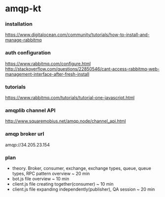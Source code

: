 # amqp-kt
### installation
https://www.digitalocean.com/community/tutorials/how-to-install-and-manage-rabbitmq

### auth configuration
https://www.rabbitmq.com/configure.html
http://stackoverflow.com/questions/22850546/cant-access-rabbitmq-web-management-interface-after-fresh-install

### tutorials
https://www.rabbitmq.com/tutorials/tutorial-one-javascript.html

### amqplib channel API
http://www.squaremobius.net/amqp.node/channel_api.html


### amqp broker url
amqp://34.205.23.154

### plan
- theory. Broker, consumer, exchange, exchange types, queue, queue types, RPC pattern overview ~ 20 min
- bot.js file overview ~ 10 min
- client.js file creating together(consumer) ~ 10 min
- client.js file expanding independently(publisher), QA session ~ 20 min
